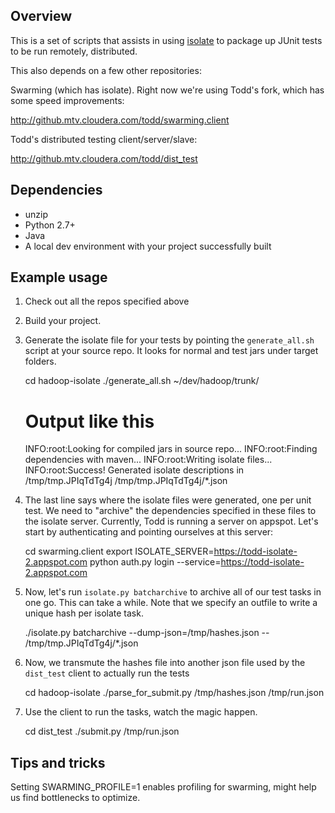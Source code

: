 Overview
--------

This is a set of scripts that assists in using [isolate](https://code.google.com/p/swarming/wiki/IsolateDesign) to package up JUnit tests to be run remotely, distributed.

This also depends on a few other repositories:

Swarming (which has isolate). Right now we're using Todd's fork, which has some speed improvements:

http://github.mtv.cloudera.com/todd/swarming.client

Todd's distributed testing client/server/slave:

http://github.mtv.cloudera.com/todd/dist_test

Dependencies
------------

* unzip
* Python 2.7+
* Java
* A local dev environment with your project successfully built

Example usage
-------------

1. Check out all the repos specified above
1. Build your project.
1. Generate the isolate file for your tests by pointing the `generate_all.sh` script at your source repo. It looks for normal and test jars under target folders.

    cd hadoop-isolate
    ./generate_all.sh ~/dev/hadoop/trunk/
    # Output like this
    INFO:root:Looking for compiled jars in source repo...
    INFO:root:Finding dependencies with maven...
    INFO:root:Writing isolate files...
    INFO:root:Success! Generated isolate descriptions in /tmp/tmp.JPIqTdTg4j
    /tmp/tmp.JPIqTdTg4j/\*.json

1. The last line says where the isolate files were generated, one per unit test. We need to "archive" the dependencies specified in these files to the isolate server. Currently, Todd is running a server on appspot. Let's start by authenticating and pointing ourselves at this server:

    cd swarming.client
    export ISOLATE_SERVER=https://todd-isolate-2.appspot.com
    python auth.py login --service=https://todd-isolate-2.appspot.com

1. Now, let's run `isolate.py batcharchive` to archive all of our test tasks in one go. This can take a while. Note that we specify an outfile to write a unique hash per isolate task.

    ./isolate.py batcharchive --dump-json=/tmp/hashes.json -- /tmp/tmp.JPIqTdTg4j/\*.json

1. Now, we transmute the hashes file into another json file used by the `dist_test` client to actually run the tests

    cd hadoop-isolate
    ./parse_for_submit.py /tmp/hashes.json /tmp/run.json

1. Use the client to run the tasks, watch the magic happen.

    cd dist_test
    ./submit.py /tmp/run.json

Tips and tricks
---------------

Setting SWARMING_PROFILE=1 enables profiling for swarming, might help us find bottlenecks to optimize.
